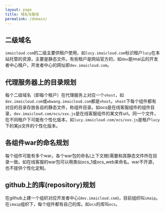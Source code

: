 ```yaml
---
layout: page
title: 域名与路径
permalink: /domain/
---
```

## 二级域名 ##
`imaicloud.com`的二级主要供租户使用，如`lucy.imaicloud.com`标识租户`lucy`在本站托管的资源，主要是静态文件。有些租户是网站官方的，如`dev`是imai云的开发者中心租户，开发者中心的网址即`dev.imaicloud.com`。

## 代理服务器上的目录规划 ##
每个二级域名（即每个租户）在代理服务上对应一个`vhost`，如`dev.imaicloud.com`或`wbwang.imaicloud.com`都是`vhost`。`vhost`下每个组件都有对应的目录存放各自的静态文件，称组件目录。如ocs是在线客服组件的组件目录，`dev.imaicloud.com/ocs/xxx.js`是在线客服组件的某文件url。同一个文件，在不同租户下可能有个性化版本，如`lucy.imaicloud.com/ocs/xxx.js`是租户`lucy`下的某js文件的个性化版本。

## 各组件war的命名规划 ##
每个组件可能有多个war。各个war包的命名(上下文根)需要和其静态文件所在目录一致。如在线客服的war包可以用类似ocs_1或ocs_web来命名。war不开源，也不提供个性化定制。

## github上的库(repository)规划
在github上建一个组织对应开发者中心(`dev.imaicloud.com`)，目前组织叫`imaip`。在`imaip`组织下，每个组件都有自己的库。如`ocs`的库叫`ocs`。


